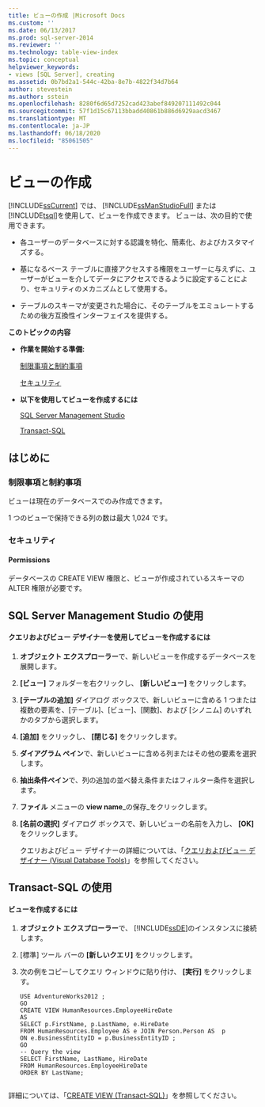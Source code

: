 ```yaml
---
title: ビューの作成 |Microsoft Docs
ms.custom: ''
ms.date: 06/13/2017
ms.prod: sql-server-2014
ms.reviewer: ''
ms.technology: table-view-index
ms.topic: conceptual
helpviewer_keywords:
- views [SQL Server], creating
ms.assetid: 0b7bd2a1-544c-42ba-8e7b-4822f34d7b64
author: stevestein
ms.author: sstein
ms.openlocfilehash: 8280f6d65d7252cad423abef849207111492c044
ms.sourcegitcommit: 57f1d15c67113bbadd40861b886d6929aacd3467
ms.translationtype: MT
ms.contentlocale: ja-JP
ms.lasthandoff: 06/18/2020
ms.locfileid: "85061505"
---
```

# <a name="create-views"></a>ビューの作成
  [!INCLUDE[ssCurrent](../../includes/sscurrent-md.md)] では、 [!INCLUDE[ssManStudioFull](../../includes/ssmanstudiofull-md.md)] または [!INCLUDE[tsql](../../includes/tsql-md.md)]を使用して、ビューを作成できます。 ビューは、次の目的で使用できます。  
  
-   各ユーザーのデータベースに対する認識を特化、簡素化、およびカスタマイズする。  
  
-   基になるベース テーブルに直接アクセスする権限をユーザーに与えずに、ユーザーがビューを介してデータにアクセスできるように設定することにより、セキュリティのメカニズムとして使用する。  
  
-   テーブルのスキーマが変更された場合に、そのテーブルをエミュレートするための後方互換性インターフェイスを提供する。  
  
 **このトピックの内容**  
  
-   **作業を開始する準備:**  
  
     [制限事項と制約事項](#Restrictions)  
  
     [セキュリティ](#Security)  
  
-   **以下を使用してビューを作成するには**  
  
     [SQL Server Management Studio](#SSMSProcedure)  
  
     [Transact-SQL](#TsqlProcedure)  
  
##  <a name="before-you-begin"></a><a name="BeforeYouBegin"></a> はじめに  
  
###  <a name="limitations-and-restrictions"></a><a name="Restrictions"></a> 制限事項と制約事項  
 ビューは現在のデータベースでのみ作成できます。  
  
 1 つのビューで保持できる列の数は最大 1,024 です。  
  
###  <a name="security"></a><a name="Security"></a> セキュリティ  
  
####  <a name="permissions"></a><a name="Permissions"></a> Permissions  
 データベースの CREATE VIEW 権限と、ビューが作成されているスキーマの ALTER 権限が必要です。  
  
##  <a name="using-sql-server-management-studio"></a><a name="SSMSProcedure"></a> SQL Server Management Studio の使用  
  
#### <a name="to-create-a-view-by-using-the-query-and-view-designer"></a>クエリおよびビュー デザイナーを使用してビューを作成するには  
  
1.  **オブジェクト エクスプローラー**で、新しいビューを作成するデータベースを展開します。  
  
2.  **[ビュー]** フォルダーを右クリックし、 **[新しいビュー]** をクリックします。  
  
3.  **[テーブルの追加]** ダイアログ ボックスで、新しいビューに含める 1 つまたは複数の要素を、[テーブル]、[ビュー]、[関数]、および [シノニム] のいずれかのタブから選択します。  
  
4.  **[追加]** をクリックし、 **[閉じる]** をクリックします。  
  
5.  **ダイアグラム ペイン**で、新しいビューに含める列またはその他の要素を選択します。  
  
6.  **抽出条件ペイン**で、列の追加の並べ替え条件またはフィルター条件を選択します。  
  
7.  **ファイル** メニューの **view name**_の保存_をクリックします。  
  
8.  **[名前の選択]** ダイアログ ボックスで、新しいビューの名前を入力し、 **[OK]** をクリックします。  
  
     クエリおよびビュー デザイナーの詳細については、「[クエリおよびビュー デザイナー &#40;Visual Database Tools&#41;](../../ssms/visual-db-tools/visual-database-tools.md)」を参照してください。  
  
##  <a name="using-transact-sql"></a><a name="TsqlProcedure"></a> Transact-SQL の使用  
  
#### <a name="to-create-a-view"></a>ビューを作成するには  
  
1.  **オブジェクト エクスプローラー**で、 [!INCLUDE[ssDE](../../includes/ssde-md.md)]のインスタンスに接続します。  
  
2.  [標準] ツール バーの **[新しいクエリ]** をクリックします。  
  
3.  次の例をコピーしてクエリ ウィンドウに貼り付け、 **[実行]** をクリックします。  
  
    ```  
    USE AdventureWorks2012 ;   
    GO  
    CREATE VIEW HumanResources.EmployeeHireDate  
    AS  
    SELECT p.FirstName, p.LastName, e.HireDate  
    FROM HumanResources.Employee AS e JOIN Person.Person AS  p  
    ON e.BusinessEntityID = p.BusinessEntityID ;   
    GO  
    -- Query the view  
    SELECT FirstName, LastName, HireDate  
    FROM HumanResources.EmployeeHireDate  
    ORDER BY LastName;  
  
    ```  
  
 詳細については、「[CREATE VIEW &#40;Transact-SQL&#41;](/sql/t-sql/statements/create-view-transact-sql)」を参照してください。  
  
  
